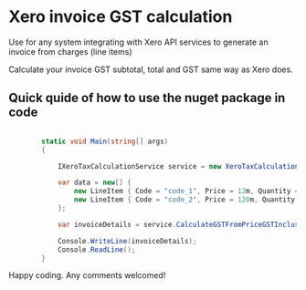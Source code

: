 # Xero invoice GST calculation
Use for any system integrating with Xero API services to generate an invoice from charges (line items)

Calculate your invoice GST subtotal, total and GST same way as Xero does.

## Quick quide of how to use the nuget package in code

```c#

        static void Main(string[] args)
        {         

            IXeroTaxCalculationService service = new XeroTaxCalculationService();

            var data = new[] { 
                new LineItem { Code = "code_1", Price = 12m, Quantity = 10 }, 
                new LineItem { Code = "code_2", Price = 120m, Quantity = 8 } 
            };

            var invoiceDetails = service.CalculateGSTFromPriceGSTInclusive(data, 0.25);

            Console.WriteLine(invoiceDetails);
            Console.ReadLine();
        }

```

Happy coding.
Any comments welcomed! 
